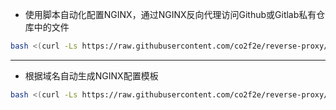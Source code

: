 * 使用脚本自动化配置NGINX，通过NGINX反向代理访问Github或Gitlab私有仓库中的文件
```bash
bash <(curl -Ls https://raw.githubusercontent.com/co2f2e/reverse-proxy/main/nginx_auto_config.sh)
```
---
* 根据域名自动生成NGINX配置模板
```bash
bash <(curl -Ls https://raw.githubusercontent.com/co2f2e/reverse-proxy/main/nginx_config_template.sh)
```


